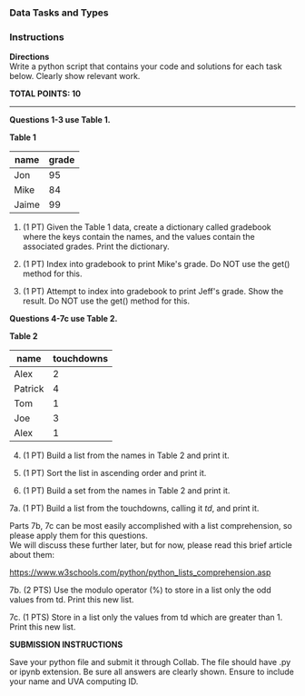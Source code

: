 ### Data Tasks and Types
### Instructions

**Directions**  
Write a python script that contains your code and solutions for each task below. Clearly show relevant work.

**TOTAL POINTS: 10**

---  

**Questions 1-3 use Table 1.**

**Table 1**  

|name |grade  |
--- | --- |
|Jon|95|
|Mike|84|
|Jaime|99|

1. (1 PT) Given the Table 1 data, create a dictionary called gradebook where the keys contain the names, and the values contain the associated grades. Print the dictionary.

2. (1 PT) Index into gradebook to print Mike's grade. Do NOT use the get() method for this.

3. (1 PT) Attempt to index into gradebook to print Jeff's grade. Show the result. Do NOT use the get() method for this.

**Questions 4-7c use Table 2.**

**Table 2**

|name |touchdowns  |
--- | --- |
|Alex|2|
|Patrick|4|
|Tom|1|
|Joe|3|
|Alex|1|


4. (1 PT) Build a list from the names in Table 2 and print it.

5. (1 PT) Sort the list in ascending order and print it.

6. (1 PT) Build a set from the names in Table 2 and print it.

7a. (1 PT) Build a list from the touchdowns, calling it *td*, and print it.

Parts 7b, 7c can be most easily accomplished with a list comprehension, so please apply them for this questions.  
We will discuss these further later, but for now, please read this brief article about them:

https://www.w3schools.com/python/python_lists_comprehension.asp

7b. (2 PTS) Use the modulo operator (%) to store in a list only the odd values from td. Print this new list.

7c. (1 PTS) Store in a list only the values from td which are greater than 1. Print this new list.

 
**SUBMISSION INSTRUCTIONS**  

Save your python file and submit it through Collab. The file should have .py or ipynb extension. Be sure all answers are clearly shown.
Ensure to include your name and UVA computing ID.
